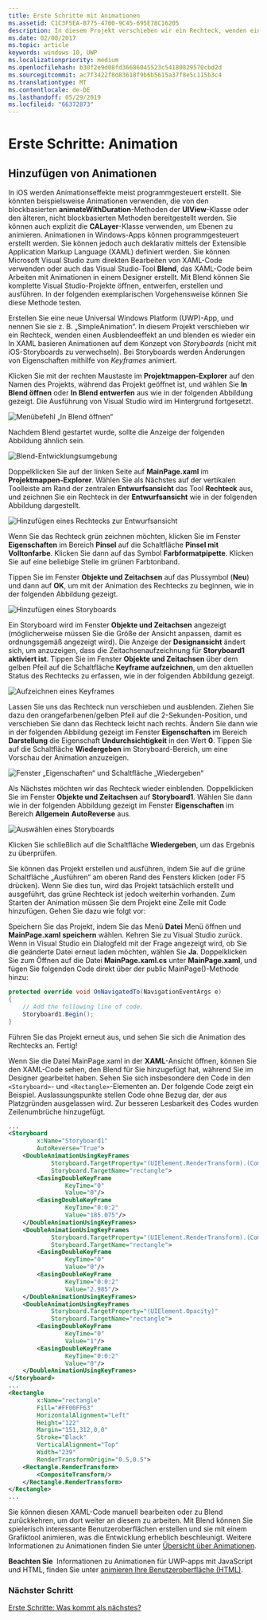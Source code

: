 ```yaml
---
title: Erste Schritte mit Animationen
ms.assetid: C1C3F5EA-B775-4700-9C45-695E78C16205
description: In diesem Projekt verschieben wir ein Rechteck, wenden einen Ausblendeeffekt an und blenden es wieder ein
ms.date: 02/08/2017
ms.topic: article
keywords: windows 10, UWP
ms.localizationpriority: medium
ms.openlocfilehash: b30f2e9d08fd36686045523c54180829570cbd2d
ms.sourcegitcommit: ac7f3422f8d83618f9b6b5615a37f8e5c115b3c4
ms.translationtype: MT
ms.contentlocale: de-DE
ms.lasthandoff: 05/29/2019
ms.locfileid: "66372873"
---
```

# <a name="getting-started-animation"></a>Erste Schritte: Animation


## <a name="adding-animations"></a>Hinzufügen von Animationen

In iOS werden Animationseffekte meist programmgesteuert erstellt. Sie könnten beispielsweise Animationen verwenden, die von den blockbasierten **animateWithDuration**-Methoden der **UIView**-Klasse oder den älteren, nicht blockbasierten Methoden bereitgestellt werden. Sie können auch explizit die **CALayer**-Klasse verwenden, um Ebenen zu animieren. Animationen in Windows-Apps können programmgesteuert erstellt werden. Sie können jedoch auch deklarativ mittels der Extensible Application Markup Language (XAML) definiert werden. Sie können Microsoft Visual Studio zum direkten Bearbeiten von XAML-Code verwenden oder auch das Visual Studio-Tool **Blend**, das XAML-Code beim Arbeiten mit Animationen in einem Designer erstellt. Mit Blend können Sie komplette Visual Studio-Projekte öffnen, entwerfen, erstellen und ausführen. In der folgenden exemplarischen Vorgehensweise können Sie diese Methode testen.

Erstellen Sie eine neue Universal Windows Platform (UWP)-App, und nennen Sie sie z. B. „SimpleAnimation“. In diesem Projekt verschieben wir ein Rechteck, wenden einen Ausblendeeffekt an und blenden es wieder ein In XAML basieren Animationen auf dem Konzept von *Storyboards* (nicht mit iOS-Storyboards zu verwechseln). Bei Storyboards werden Änderungen von Eigenschaften mithilfe von *Keyframes* animiert.

Klicken Sie mit der rechten Maustaste im **Projektmappen-Explorer** auf den Namen des Projekts, während das Projekt geöffnet ist, und wählen Sie **In Blend öffnen** oder **In Blend entwerfen** aus wie in der folgenden Abbildung gezeigt. Die Ausführung von Visual Studio wird im Hintergrund fortgesetzt.

![Menübefehl „In Blend öffnen“](images/ios-to-uwp/vs-open-in-blend.png)

Nachdem Blend gestartet wurde, sollte die Anzeige der folgenden Abbildung ähnlich sein.

![Blend-Entwicklungsumgebung](images/ios-to-uwp/blend-1.png)

Doppelklicken Sie auf der linken Seite auf **MainPage.xaml** im **Projektmappen-Explorer**. Wählen Sie als Nächstes auf der vertikalen Toolleiste am Rand der zentralen **Entwurfsansicht** das Tool **Rechteck** aus, und zeichnen Sie ein Rechteck in der **Entwurfsansicht** wie in der folgenden Abbildung dargestellt.

![Hinzufügen eines Rechtecks zur Entwurfsansicht](images/ios-to-uwp/blend-2.png)

Wenn Sie das Rechteck grün zeichnen möchten, klicken Sie im Fenster **Eigenschaften** im Bereich **Pinsel** auf die Schaltfläche **Pinsel mit Volltonfarbe**. Klicken Sie dann auf das Symbol **Farbformatpipette**. Klicken Sie auf eine beliebige Stelle im grünen Farbtonband.

Tippen Sie im Fenster **Objekte und Zeitachsen** auf das Plussymbol (**Neu**) und dann auf **OK**, um mit der Animation des Rechtecks zu beginnen, wie in der folgenden Abbildung gezeigt.

![Hinzufügen eines Storyboards](images/ios-to-uwp/blend-3.png)

Ein Storyboard wird im Fenster **Objekte und Zeitachsen** angezeigt (möglicherweise müssen Sie die Größe der Ansicht anpassen, damit es ordnungsgemäß angezeigt wird). Die Anzeige der **Designansicht** ändert sich, um anzuzeigen, dass die Zeitachsenaufzeichnung für **Storyboard1 aktiviert ist**. Tippen Sie im Fenster **Objekte und Zeitachsen** über dem gelben Pfeil auf die Schaltfläche **Keyframe aufzeichnen**, um den aktuellen Status des Rechtecks zu erfassen, wie in der folgenden Abbildung gezeigt.

![Aufzeichnen eines Keyframes](images/ios-to-uwp/blend-4.png)

Lassen Sie uns das Rechteck nun verschieben und ausblenden. Ziehen Sie dazu den orangefarbenen/gelben Pfeil auf die 2-Sekunden-Position, und verschieben Sie dann das Rechteck leicht nach rechts. Ändern Sie dann wie in der folgenden Abbildung gezeigt im Fenster **Eigenschaften** im Bereich **Darstellung** die Eigenschaft **Undurchsichtigkeit** in den Wert **0**. Tippen Sie auf die Schaltfläche **Wiedergeben** im Storyboard-Bereich, um eine Vorschau der Animation anzuzeigen.

![Fenster „Eigenschaften“ und Schaltfläche „Wiedergeben“](images/ios-to-uwp/blend-5.png)

Als Nächstes möchten wir das Rechteck wieder einblenden. Doppelklicken Sie im Fenster **Objekte und Zeitachsen** auf **Storyboard1**. Wählen Sie dann wie in der folgenden Abbildung gezeigt im Fenster **Eigenschaften** im Bereich **Allgemein** **AutoReverse** aus.

![Auswählen eines Storyboards](images/ios-to-uwp/blend-6.png)

Klicken Sie schließlich auf die Schaltfläche **Wiedergeben**, um das Ergebnis zu überprüfen.

Sie können das Projekt erstellen und ausführen, indem Sie auf die grüne Schaltfläche „Ausführen“ am oberen Rand des Fensters klicken (oder F5 drücken). Wenn Sie dies tun, wird das Projekt tatsächlich erstellt und ausgeführt, das grüne Rechteck ist jedoch weiterhin vorhanden. Zum Starten der Animation müssen Sie dem Projekt eine Zeile mit Code hinzufügen. Gehen Sie dazu wie folgt vor:

Speichern Sie das Projekt, indem Sie das Menü **Datei** Menü öffnen und **MainPage.xaml speichern** wählen. Kehren Sie zu Visual Studio zurück. Wenn in Visual Studio ein Dialogfeld mit der Frage angezeigt wird, ob Sie die geänderte Datei erneut laden möchten, wählen Sie **Ja**. Doppelklicken Sie zum Öffnen auf die Datei **MainPage.xaml.cs** unter **MainPage.xaml**, und fügen Sie folgenden Code direkt über der public MainPage()-Methode hinzu:

```csharp
protected override void OnNavigatedTo(NavigationEventArgs e)
{
    // Add the following line of code.
    Storyboard1.Begin();
}
```

Führen Sie das Projekt erneut aus, und sehen Sie sich die Animation des Rechtecks an. Fertig!

Wenn Sie die Datei MainPage.xaml in der **XAML**-Ansicht öffnen, können Sie den XAML-Code sehen, den Blend für Sie hinzugefügt hat, während Sie im Designer gearbeitet haben. Sehen Sie sich insbesondere den Code in den `<Storyboard>`- und `<Rectangle>`-Elementen an. Der folgende Code zeigt ein Beispiel. Auslassungspunkte stellen Code ohne Bezug dar, der aus Platzgründen ausgelassen wird. Zur besseren Lesbarkeit des Codes wurden Zeilenumbrüche hinzugefügt.

```xml
...
<Storyboard 
        x:Name="Storyboard1" 
        AutoReverse="True">
    <DoubleAnimationUsingKeyFrames 
            Storyboard.TargetProperty="(UIElement.RenderTransform).(CompositeTransform.TranslateX)"
            Storyboard.TargetName="rectangle">
        <EasingDoubleKeyFrame 
                KeyTime="0" 
                Value="0"/>
        <EasingDoubleKeyFrame 
                KeyTime="0:0:2" 
                Value="185.075"/>
    </DoubleAnimationUsingKeyFrames>
    <DoubleAnimationUsingKeyFrames 
            Storyboard.TargetProperty="(UIElement.RenderTransform).(CompositeTransform.TranslateY)" 
            Storyboard.TargetName="rectangle">
        <EasingDoubleKeyFrame 
                KeyTime="0" 
                Value="0"/>
        <EasingDoubleKeyFrame 
                KeyTime="0:0:2" 
                Value="2.985"/>
    </DoubleAnimationUsingKeyFrames>
    <DoubleAnimationUsingKeyFrames 
            Storyboard.TargetProperty="(UIElement.Opacity)" 
            Storyboard.TargetName="rectangle">
        <EasingDoubleKeyFrame 
                KeyTime="0" 
                Value="1"/>
        <EasingDoubleKeyFrame 
                KeyTime="0:0:2"
                Value="0"/>
    </DoubleAnimationUsingKeyFrames>
</Storyboard>
...
<Rectangle 
        x:Name="rectangle" 
        Fill="#FF00FF63" 
        HorizontalAlignment="Left" 
        Height="122" 
        Margin="151,312,0,0" 
        Stroke="Black" 
        VerticalAlignment="Top" 
        Width="239" 
        RenderTransformOrigin="0.5,0.5">
    <Rectangle.RenderTransform>
        <CompositeTransform/>
    </Rectangle.RenderTransform>
</Rectangle>
...
```

Sie können diesen XAML-Code manuell bearbeiten oder zu Blend zurückkehren, um dort weiter an diesem zu arbeiten. Mit Blend können Sie spielerisch interessante Benutzeroberflächen erstellen und sie mit einem Grafiktool animieren, was die Entwicklung erheblich beschleunigt. Weitere Informationen zu Animationen finden Sie unter [Übersicht über Animationen](https://docs.microsoft.com/windows/uwp/graphics/animations-overview).

**Beachten Sie**  Informationen zu Animationen für <span class="legacy-term">UWP-apps mit JavaScript und HTML</span>, finden Sie unter [animieren Ihre Benutzeroberfläche (HTML)](https://docs.microsoft.com/previous-versions/windows/apps/hh465165(v=win.10)).

### <a name="next-step"></a>Nächster Schritt

[Erste Schritte: Was kommt als nächstes?](getting-started-what-next.md)
